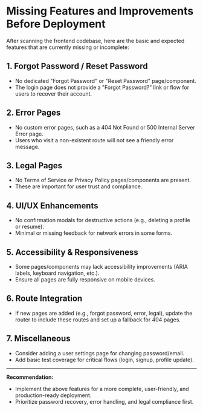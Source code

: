 # Missing Features and Improvements Before Deployment

After scanning the frontend codebase, here are the basic and expected features that are currently missing or incomplete:

## 1. Forgot Password / Reset Password
- No dedicated "Forgot Password" or "Reset Password" page/component.
- The login page does not provide a "Forgot Password?" link or flow for users to recover their account.

## 2. Error Pages
- No custom error pages, such as a 404 Not Found or 500 Internal Server Error page.
- Users who visit a non-existent route will not see a friendly error message.

## 3. Legal Pages
- No Terms of Service or Privacy Policy pages/components are present.
- These are important for user trust and compliance.

## 4. UI/UX Enhancements
- No confirmation modals for destructive actions (e.g., deleting a profile or resume).
- Minimal or missing feedback for network errors in some forms.

## 5. Accessibility & Responsiveness
- Some pages/components may lack accessibility improvements (ARIA labels, keyboard navigation, etc.).
- Ensure all pages are fully responsive on mobile devices.

## 6. Route Integration
- If new pages are added (e.g., forgot password, error, legal), update the router to include these routes and set up a fallback for 404 pages.

## 7. Miscellaneous
- Consider adding a user settings page for changing password/email.
- Add basic test coverage for critical flows (login, signup, profile update).

---

**Recommendation:**
- Implement the above features for a more complete, user-friendly, and production-ready deployment.
- Prioritize password recovery, error handling, and legal compliance first.
